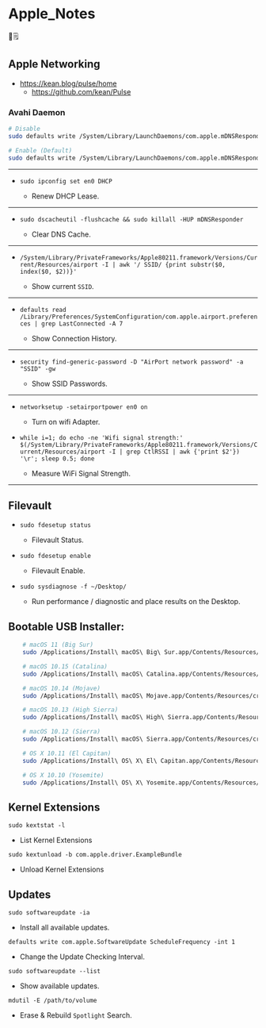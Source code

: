 # Apple_Notes

🍎️🗒️

## Apple Networking

-   <https://kean.blog/pulse/home>
    -   <https://github.com/kean/Pulse>

### Avahi Daemon

```bash
# Disable
sudo defaults write /System/Library/LaunchDaemons/com.apple.mDNSResponder.plist ProgramArguments -array-add "-NoMulticastAdvertisements"

# Enable (Default)
sudo defaults write /System/Library/LaunchDaemons/com.apple.mDNSResponder.plist ProgramArguments -array "/usr/sbin/mDNSResponder" "-launchd"
```

* * *

-   `sudo ipconfig set en0 DHCP`

    -   Renew DHCP Lease.

* * *

-   `sudo dscacheutil -flushcache && sudo killall -HUP mDNSResponder`

    -   Clear DNS Cache.

* * *

-   `/System/Library/PrivateFrameworks/Apple80211.framework/Versions/Current/Resources/airport -I | awk '/ SSID/ {print substr($0, index($0, $2))}'`

    -   Show current `SSID`.

* * *

-   `defaults read /Library/Preferences/SystemConfiguration/com.apple.airport.preferences | grep LastConnected -A 7`

    -   Show Connection History.

* * *

-   `security find-generic-password -D "AirPort network password" -a "SSID" -gw`

    -   Show SSID Passwords.

* * *

-   `networksetup -setairportpower en0 on`

    -   Turn on wifi Adapter.


-   `while i=1; do echo -ne 'Wifi signal strength:' $(/System/Library/PrivateFrameworks/Apple80211.framework/Versions/Current/Resources/airport -I | grep CtlRSSI | awk {'print $2'}) '\r'; sleep 0.5; done`
    -   Measure WiFi Signal Strength.

* * *

## Filevault

-   `sudo fdesetup status`

    -   Filevault Status.

-   `sudo fdesetup enable`

    -   Filevault Enable.

-   `sudo sysdiagnose -f ~/Desktop/`

    -   Run performance / diagnostic and place results on the Desktop.

## Bootable USB Installer:

```bash
    # macOS 11 (Big Sur)
    sudo /Applications/Install\ macOS\ Big\ Sur.app/Contents/Resources/createinstallmedia --volume /Volumes/USB --nointeraction --downloadassets

    # macOS 10.15 (Catalina)
    sudo /Applications/Install\ macOS\ Catalina.app/Contents/Resources/createinstallmedia --volume /Volumes/USB --nointeraction --downloadassets

    # macOS 10.14 (Mojave)
    sudo /Applications/Install\ macOS\ Mojave.app/Contents/Resources/createinstallmedia --volume /Volumes/USB --nointeraction --downloadassets

    # macOS 10.13 (High Sierra)
    sudo /Applications/Install\ macOS\ High\ Sierra.app/Contents/Resources/createinstallmedia --volume /Volumes/USB --applicationpath /Applications/Install\ macOS\ High\ Sierra.app

    # macOS 10.12 (Sierra)
    sudo /Applications/Install\ macOS\ Sierra.app/Contents/Resources/createinstallmedia --volume /Volumes/USB --applicationpath /Applications/Install\ macOS\ Sierra.app

    # OS X 10.11 (El Capitan)
    sudo /Applications/Install\ OS\ X\ El\ Capitan.app/Contents/Resources/createinstallmedia --volume /Volumes/USB --applicationpath /Applications/Install\ OS\ X\ El\ Capitan.app

    # OS X 10.10 (Yosemite)
    sudo /Applications/Install\ OS\ X\ Yosemite.app/Contents/Resources/createinstallmedia --volume /Volumes/USB --applicationpath /Applications/Install\ OS\ X\ Yosemite.app
```

## Kernel Extensions

`sudo kextstat -l`

-   List Kernel Extensions

`sudo kextunload -b com.apple.driver.ExampleBundle`

-   Unload Kernel Extensions

## Updates

`sudo softwareupdate -ia`

-   Install all available updates.

`defaults write com.apple.SoftwareUpdate ScheduleFrequency -int 1`

-   Change the Update Checking Interval.

`sudo softwareupdate --list`

-   Show available updates.

`mdutil -E /path/to/volume`

-   Erase & Rebuild `Spotlight` Search.
